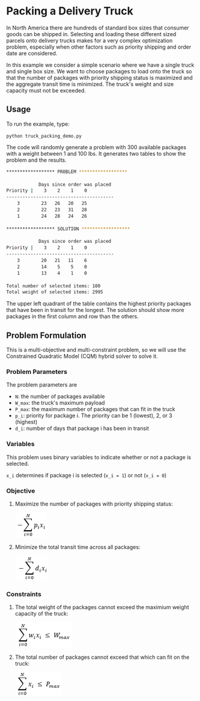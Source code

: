 
# Packing a Delivery Truck

In North America there are hundreds of standard box sizes that consumer goods can be
shipped in. Selecting and loading these different sized parcels onto delivery trucks
makes for a very complex optimization problem, especially when other factors such as
priority shipping and order date are considered.

In this example we consider a simple scenario where we have a single truck and single
box size. We want to choose packages to load onto the truck so that the number of
packages with priority shipping status is maximized and the aggregate transit time is
minimized. The truck's weight and size capacity must not be exceeded.

## Usage

To run the example, type:

`python truck_packing_demo.py`

The code will randomly generate a problem with 300 available packages with a weight between
1 and 100 lbs. It generates two tables to show the problem and the results.

```bash
****************** PROBLEM ******************

            Days since order was placed
Priority |    3    2    1    0
----------------------------------------
    3        23   26   20   25
    2        22   23   31   28
    1        24   28   24   26

****************** SOLUTION ******************

            Days since order was placed
Priority |    3    2    1    0
----------------------------------------
    3        20   21   11    6
    2        14    5    5    0
    1        13    4    1    0

Total number of selected items: 100
Total weight of selected items: 2995
```

The upper left quadrant of the table contains the highest priority packages that have been
in transit for the longest. The solution should show more packages in the first column and
row than the others.

## Problem Formulation

This is a multi-objective and multi-constraint problem, so we will use the Constrained
Quadratic Model (CQM) hybrid solver to solve it.

### Problem Parameters

The problem parameters are

- `N`:     the number of packages available
- `W_max`: the truck's maximum payload
- `P_max`: the maximum number of packages that can fit in the truck
- `p_i`:   priority for package i. The priority can be 1 (lowest), 2, or 3 (highest)
- `d_i`:   number of days that package i has been in transit

### Variables

This problem uses binary variables to indicate whether or not a package is selected.

`x_i` determines if package i is selected (`x_i = 1`) or not (`x_i = 0`)

### Objective

1. Maximize the number of packages with priority shipping status:

    ![readme_images](readme_images/objective_priority.png "obj_priority")

2. Minimize the total transit time across all packages:

    ![readme_images](readme_images/objective_transit.png "obj_transit")

### Constraints

1. The total weight of the packages cannot exceed the maximium weight capacity of the truck:

    ![readme_images](readme_images/constraint_weight.png "constraint_weight")

2. The total number of packages cannot exceed that which can fit on the truck:

    ![readme_images](readme_images/constraint_size.png "constraint_size")
